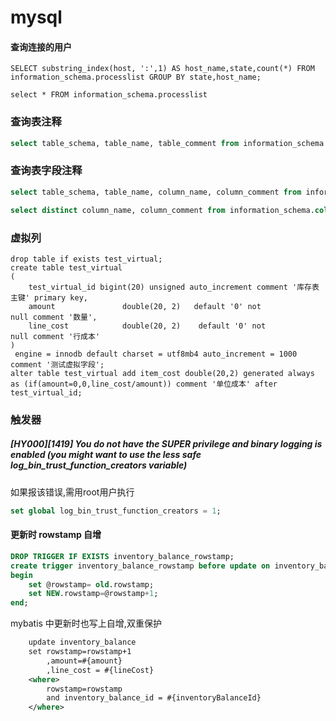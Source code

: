 # mysql





#### 查询连接的用户
```
SELECT substring_index(host, ':',1) AS host_name,state,count(*) FROM information_schema.processlist GROUP BY state,host_name;

select * FROM information_schema.processlist
```


###  查询表注释
```sql
select table_schema, table_name, table_comment from information_schema.tables where table_schema = 'xxx' and table_name = 'xxx';
```


###  查询表字段注释
```sql
select table_schema, table_name, column_name, column_comment from information_schema.columns where table_schema = 'xxx' and table_name = 'xxx';

select distinct column_name, column_comment from information_schema.columns where column_comment is not null and column_comment != ''
```


### 虚拟列
```
drop table if exists test_virtual;
create table test_virtual
(
    test_virtual_id bigint(20) unsigned auto_increment comment '库存表 主键' primary key,
    amount               double(20, 2)   default '0' not               null comment '数量',
    line_cost            double(20, 2)    default '0' not               null comment '行成本'
)
 engine = innodb default charset = utf8mb4 auto_increment = 1000   comment '测试虚拟字段';
alter table test_virtual add item_cost double(20,2) generated always as (if(amount=0,0,line_cost/amount)) comment '单位成本' after test_virtual_id;
```


### 触发器
##### [HY000][1419] You do not have the SUPER privilege and binary logging is enabled (you *might* want to use the less safe log_bin_trust_function_creators variable)
如果报该错误,需用root用户执行
```sql
set global log_bin_trust_function_creators = 1;

```

#### 更新时 rowstamp 自增

```sql
DROP TRIGGER IF EXISTS inventory_balance_rowstamp;
create trigger inventory_balance_rowstamp before update on inventory_balance FOR EACH ROW
begin
    set @rowstamp= old.rowstamp;
    set NEW.rowstamp=@rowstamp+1;
end;
```
mybatis 中更新时也写上自增,双重保护

```xml
	update inventory_balance
	set rowstamp=rowstamp+1
		,amount=#{amount}
		,line_cost = #{lineCost}
	<where>
		rowstamp=rowstamp
		and inventory_balance_id = #{inventoryBalanceId}
	</where>
```
